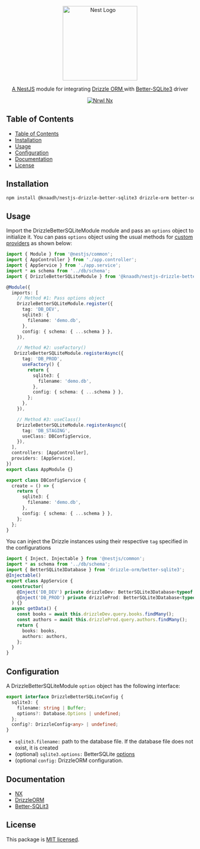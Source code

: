 <p align="center">
  <a href="https://nestjs.com/" target="blank"><img src="https://nestjs.com/img/logo.svg" width="200" alt="Nest Logo" /></a>
</p>

<p align="center">
 <a href="https://nestjs.com/" target="blank">A NestJS</a> module for integrating  <a href="https://orm.drizzle.team" target="blank">Drizzle ORM </a> with <a href="https://github.com/WiseLibs/better-sqlite3" target="blank">Better-SQLite3</a> driver
</p>

<p align="center">
  <a href="https://nx.dev/" target="blank"><img src="https://img.shields.io/badge/built%20with-Nx-orange?style=for-the-badge" alt="Nrwl Nx" /></a>
</p>

## Table of Contents

- [Table of Contents](#table-of-contents)
- [Installation](#installation)
- [Usage](#usage)
- [Configuration](#configuration)
- [Documentation](#documentation)
- [License](#license)

## Installation

```bash
npm install @knaadh/nestjs-drizzle-better-sqlite3 drizzle-orm better-sqlite3
```

## Usage

Import the DrizzleBetterSQLiteModule module and pass an `options` object to initialize it. You can pass `options` object using the usual methods for [custom providers](https://docs.nestjs.com/fundamentals/custom-providers) as shown below:

```typescript
import { Module } from '@nestjs/common';
import { AppController } from './app.controller';
import { AppService } from './app.service';
import * as schema from '../db/schema';
import { DrizzleBetterSQLiteModule } from '@knaadh/nestjs-drizzle-better-sqlite3';

@Module({
  imports: [
    // Method #1: Pass options object
    DrizzleBetterSQLiteModule.register({
      tag: 'DB_DEV',
      sqlite3: {
        filename: 'demo.db',
      },
      config: { schema: { ...schema } },
    }),

    // Method #2: useFactory()
   DrizzleBetterSQLiteModule.registerAsync({
      tag: 'DB_PROD',
      useFactory() {
        return {
          sqlite3: {
            filename: 'demo.db',
          },
          config: { schema: { ...schema } },
        };
      },
    }),

    // Method #3: useClass()
    DrizzleBetterSQLiteModule.registerAsync({
      tag: 'DB_STAGING',
      useClass: DBConfigService,
    }),
  ],
  controllers: [AppController],
  providers: [AppService],
})
export class AppModule {}
```

```typescript
export class DBConfigService {
  create = () => {
    return {
      sqlite3: {
        filename: 'demo.db',
      },
      config: { schema: { ...schema } },
    };
  };
}
```

You can inject the Drizzle instances using their respective `tag` specified in the configurations

```typescript
import { Inject, Injectable } from '@nestjs/common';
import * as schema from '../db/schema';
import { BetterSQLite3Database } from 'drizzle-orm/better-sqlite3';
@Injectable()
export class AppService {
  constructor(
    @Inject('DB_DEV') private drizzleDev: BetterSQLite3Database<typeof schema>,
    @Inject('DB_PROD') private drizzleProd: BetterSQLite3Database<typeof schema>
  ) {}
  async getData() {
    const books = await this.drizzleDev.query.books.findMany();
    const authors = await this.drizzleProd.query.authors.findMany();
    return {
      books: books,
      authors: authors,
    };
  }
}
```

## Configuration

A DrizzleBetterSQLiteModule `option` object has the following interface:

```typescript
export interface DrizzleBetterSQLiteConfig {
  sqlite3: {
    filename: string | Buffer;
    options?: Database.Options | undefined;
  };
  config?: DrizzleConfig<any> | undefined;
}
```

- `sqlite3.filename:` path to the database file. If the database file does not exist, it is created
- (optional) `sqlite3.options:` BetterSQLite [options](https://github.com/WiseLibs/better-sqlite3/blob/master/docs/api.md#new-databasepath-options)
- (optional `config:` DrizzleORM configuration.

## Documentation

- [NX](https://nx.dev/)
- [DrizzleORM](https://orm.drizzle.team/)
- [Better-SQLit3](https://github.com/WiseLibs/better-sqlite3)

## License

This package is [MIT licensed](https://github.com/knaadh/nestjs-drizzle/blob/main/LICENSE).
